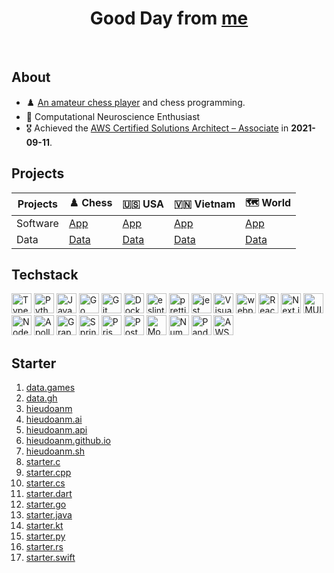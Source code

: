 <div align="center">
    <h1>Good Day from <a href="https://hieudoanm.github.io">me</a></h1>
</div>

<br/>

## About

- ♟️ [An amateur chess player](https://www.chess.com/member/thedarkknighttrilogy) and chess programming.
- 🧠 Computational Neuroscience Enthusiast
- 🎖️ Achieved the [AWS Certified Solutions Architect – Associate](https://www.credly.com/badges/a427ccdc-fc44-4874-a422-21d772e0e4b3?source=linked_in_profile) in **2021-09-11**.

## Projects

| Projects | ♟️ Chess           | 🇺🇸 USA           | 🇻🇳 Vietnam           | 🗺️ World           |
| -------- | ------------------ | ---------------- | -------------------- | ------------------ |
| Software | [App][app-chess]   | [App][app-usa]   | [App][app-vietnam]   | [App][app-world]   |
| Data     | [Data][data-chess] | [Data][data-usa] | [Data][data-vietnam] | [Data][data-world] |

## Techstack

<p>
    <img src="https://raw.githubusercontent.com/get-icon/geticon/master/icons/typescript-icon.svg" alt="TypeScript" width="32px" height="32px" />
    <img src="https://raw.githubusercontent.com/get-icon/geticon/master/icons/python.svg" alt="Python" width="32px" height="32px" />
    <img src="https://raw.githubusercontent.com/get-icon/geticon/master/icons/java.svg" alt="Java" width="32px" height="32px" />
    <img src="https://raw.githubusercontent.com/get-icon/geticon/master/icons/go.svg" alt="Go" width="32px" height="32px" />
    <img src="https://raw.githubusercontent.com/get-icon/geticon/master/icons/git-icon.svg" alt="Git" width="32px" height="32px" />
    <img src="https://raw.githubusercontent.com/get-icon/geticon/master/icons/docker-icon.svg" alt="Docker" width="32px" height="32px" />
    <img src="https://raw.githubusercontent.com/get-icon/geticon/master/icons/eslint.svg" alt="eslint" width="32px" height="32px" />
    <img src="https://raw.githubusercontent.com/get-icon/geticon/master/icons/prettier.svg" alt="prettier" width="32px" height="32px" />
    <img src="https://raw.githubusercontent.com/get-icon/geticon/master/icons/jest.svg" alt="jest" width="32px" height="32px" />
    <img src="https://raw.githubusercontent.com/get-icon/geticon/master/icons/visual-studio-code.svg" alt="Visual Studio Code" width="32px" height="32px" />
    <img src="https://raw.githubusercontent.com/get-icon/geticon/master/icons/webpack.svg" alt="webpack.js" width="32px" height="32px" />
    <img src="https://raw.githubusercontent.com/get-icon/geticon/master/icons/react.svg" alt="React" width="32px" height="32px" />
    <img src="https://raw.githubusercontent.com/get-icon/geticon/master/icons/nextjs-icon.svg" alt="Next.js" width="32px" height="32px" />
    <img src="https://raw.githubusercontent.com/get-icon/geticon/master/icons/material-ui.svg" alt="MUI" width="32px" height="32px" />
    <img src="https://raw.githubusercontent.com/get-icon/geticon/master/icons/nodejs-icon.svg" alt="Node.js" width="32px" height="32px" />
    <img src="https://raw.githubusercontent.com/get-icon/geticon/master/icons/apollostack.svg" alt="Apollo Stack" width="32px" height="32px" />
    <img src="https://raw.githubusercontent.com/get-icon/geticon/master/icons/graphql.svg" alt="GraphQL" width="32px" height="32px" />
    <img src="https://raw.githubusercontent.com/get-icon/geticon/master/icons/spring.svg" alt="Spring" width="32px" height="32px" />
    <img src="https://raw.githubusercontent.com/get-icon/geticon/master/icons/prisma.svg" alt="Prisma" width="32px" height="32px" />
    <img src="https://raw.githubusercontent.com/get-icon/geticon/master/icons/postgresql.svg" alt="PostgreSQL" width="32px" height="32px" />
    <img src="https://raw.githubusercontent.com/get-icon/geticon/master/icons/mongodb-icon.svg" alt="MongoDB" width="32px" height="32px" />
    <img src="https://raw.githubusercontent.com/get-icon/geticon/master/icons/numpy-icon.svg" alt="Numpy" width="32px" height="32px" />
    <img src="https://raw.githubusercontent.com/get-icon/geticon/master/icons/pandas-icon.svg" alt="Pandas" width="32px" height="32px" />
    <img src="https://raw.githubusercontent.com/get-icon/geticon/master/icons/aws.svg" alt="AWS" width="32px" height="32px" />
</p>

## Starter

1. [data.games](https://github.com/hieudoanm/data.games)
2. [data.gh](https://github.com/hieudoanm/data.gh)
3. [hieudoanm](https://github.com/hieudoanm/hieudoanm)
4. [hieudoanm.ai](https://github.com/hieudoanm/hieudoanm.ai)
5. [hieudoanm.api](https://github.com/hieudoanm/hieudoanm.api)
6. [hieudoanm.github.io](https://github.com/hieudoanm/hieudoanm.github.io)
7. [hieudoanm.sh](https://github.com/hieudoanm/hieudoanm.sh)
8. [starter.c](https://github.com/hieudoanm/starter.c)
9. [starter.cpp](https://github.com/hieudoanm/starter.cpp)
10. [starter.cs](https://github.com/hieudoanm/starter.cs)
11. [starter.dart](https://github.com/hieudoanm/starter.dart)
12. [starter.go](https://github.com/hieudoanm/starter.go)
13. [starter.java](https://github.com/hieudoanm/starter.java)
14. [starter.kt](https://github.com/hieudoanm/starter.kt)
15. [starter.py](https://github.com/hieudoanm/starter.py)
16. [starter.rs](https://github.com/hieudoanm/starter.rs)
17. [starter.swift](https://github.com/hieudoanm/starter.swift)

[app-chess]: https://github.com/hieudoanm/app.chess
[app-usa]: https://github.com/hieudoanm/app.usa
[app-vietnam]: https://github.com/hieudoanm/app.vietnam
[app-world]: https://github.com/hieudoanm/app.world
[data-chess]: https://github.com/hieudoanm/data.chess
[data-usa]: https://github.com/hieudoanm/data.usa
[data-vietnam]: https://github.com/hieudoanm/data.vietnam
[data-world]: https://github.com/hieudoanm/data.world

